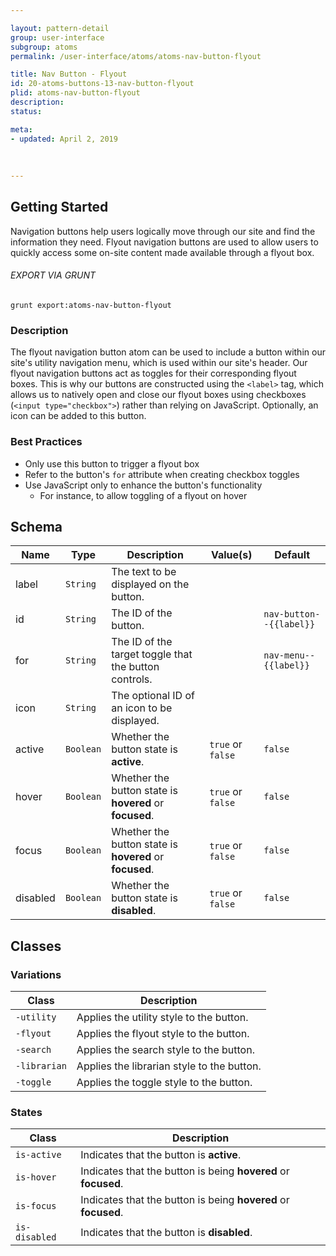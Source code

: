 ```yaml
---

layout: pattern-detail
group: user-interface
subgroup: atoms
permalink: /user-interface/atoms/atoms-nav-button-flyout

title: Nav Button - Flyout
id: 20-atoms-buttons-13-nav-button-flyout
plid: atoms-nav-button-flyout
description: 
status: 

meta:
- updated: April 2, 2019
  
  
  
---
```



## Getting Started

Navigation buttons help users logically move through our site and find the information they need. Flyout navigation buttons are used to allow users to quickly access some on-site content made available through a flyout box.

###### EXPORT VIA GRUNT

```
grunt export:atoms-nav-button-flyout
```


### Description

The flyout navigation button atom can be used to include a button within our site's utility navigation menu, which is used within our site's header. Our flyout navigation buttons act as toggles for their corresponding flyout boxes. This is why our buttons are constructed using the `<label>` tag, which allows us to natively open and close our flyout boxes using checkboxes (`<input type="checkbox">`) rather than relying on JavaScript. Optionally, an icon can be added to this button.


### Best Practices

- Only use this button to trigger a flyout box
- Refer to the button's `for` attribute when creating checkbox toggles
- Use JavaScript only to enhance the button's functionality
  - For instance, to allow toggling of a flyout on hover


## Schema

| Name            | Type      | Description                                               | Value(s)                                | Default                 |
|-----------------|-----------|-----------------------------------------------------------|-----------------------------------------|-------------------------|
| label           | `String`  | The text to be displayed on the button.                   |                                         |                         |
| id              | `String`  | The ID of the button.                                     |                                         | `nav-button--{{label}}` |
| for             | `String`  | The ID of the target toggle that the button controls.     |                                         | `nav-menu--{{label}}`   |
| icon            | `String`  | The optional ID of an icon to be displayed.               |                                         |                         |
| active          | `Boolean` | Whether the button state is **active**.                   | `true` or `false`                       | `false`                 |
| hover           | `Boolean` | Whether the button state is **hovered** or **focused**.   | `true` or `false`                       | `false`                 |
| focus           | `Boolean` | Whether the button state is **hovered** or **focused**.   | `true` or `false`                       | `false`                 |
| disabled        | `Boolean` | Whether the button state is **disabled**.                 | `true` or `false`                       | `false`                 |


## Classes

### Variations

| Class           | Description                                     |
|-----------------|-------------------------------------------------|
| `-utility`      | Applies the utility style to the button.        |
| `-flyout`       | Applies the flyout style to the button.         |
| `-search`       | Applies the search style to the button.         |
| `-librarian`    | Applies the librarian style to the button.      |
| `-toggle`       | Applies the toggle style to the button.         |

### States

| Class             | Description                                                           |
|-------------------|-----------------------------------------------------------------------|
| `is-active`       | Indicates that the button is **active**.                              |
| `is-hover`        | Indicates that the button is being **hovered** or **focused**.        |
| `is-focus`        | Indicates that the button is being **hovered** or **focused**.        |
| `is-disabled`     | Indicates that the button is **disabled**.                            |
